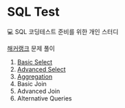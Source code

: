 # SQL Test
💻 SQL 코딩테스트 준비를 위한 개인 스터디

[해커랭크](https://www.hackerrank.com/domains/sql) 문제 풀이

1. [Basic Select](https://github.com/data-say/sql-test/tree/main/BasicSelect)
2. [Advanced Select](https://github.com/data-say/sql-test/tree/main/AdvancedSelect)
3. [Aggregation](https://github.com/data-say/sql-test/tree/main/Aggregation)
4. Basic Join
5. Advanced Join
6. Alternative Queries
